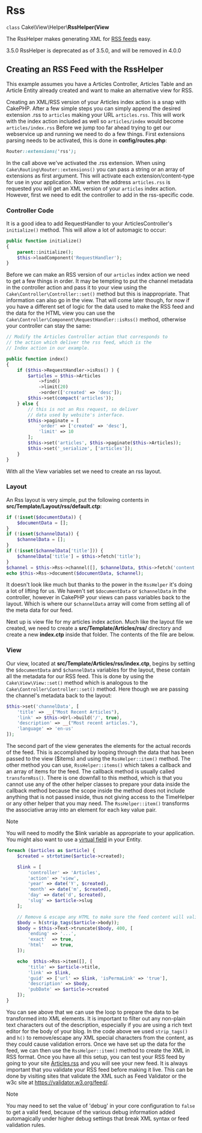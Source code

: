 # Rss

`class` Cake\\View\\Helper\\**RssHelper(View**

The RssHelper makes generating XML for [RSS feeds](https://en.wikipedia.org/wiki/RSS) easy.

<div class="deprecated">

3.5.0
RssHelper is deprecated as of 3.5.0, and will be removed in 4.0.0

</div>

## Creating an RSS Feed with the RssHelper

This example assumes you have a Articles Controller, Articles Table and an
Article Entity already created and want to make an alternative view for RSS.

Creating an XML/RSS version of your Articles index action is a snap with CakePHP.
After a few simple steps you can simply append the desired extension .rss to
`articles` making your URL `articles.rss`. This will work with the index
action included as well so `articles/index` would become `articles/index.rss`
Before we jump too far ahead trying to get our webservice up and running we need
to do a few things. First extensions parsing needs to be activated, this is done in
**config/routes.php**:

``` css
Router::extensions('rss');
```

In the call above we've activated the .rss extension. When using
`Cake\Routing\Router::extensions()` you can pass a string or an
array of extensions as first argument. This will activate each
extension/content-type for use in your application. Now when the address
`articles.rss` is requested you will get an XML version of
your `articles` index action. However, first we need to edit the controller to
add in the rss-specific code.

### Controller Code

It is a good idea to add RequestHandler to your ArticlesController's
`initialize()` method. This will allow a lot of automagic to occur:

``` php
public function initialize()
{
    parent::initialize();
    $this->loadComponent('RequestHandler');
}
```

Before we can make an RSS version of our `articles` index action we need to get a few
things in order. It may be tempting to put the channel metadata in the
controller action and pass it to your view using the
`Cake\Controller\Controller::set()` method but this is
inappropriate. That information can also go in the view. That will come later
though, for now if you have a different set of logic for the data used to make
the RSS feed and the data for the HTML view you can use the
`Cake\Controller\Component\RequestHandler::isRss()` method,
otherwise your controller can stay the same:

``` php
// Modify the Articles Controller action that corresponds to
// the action which deliver the rss feed, which is the
// Index action in our example.

public function index()
{
    if ($this->RequestHandler->isRss() ) {
        $articles = $this->Articles
            ->find()
            ->limit(20)
            ->order(['created' => 'desc']);
        $this->set(compact('articles'));
    } else {
        // this is not an Rss request, so deliver
        // data used by website's interface.
        $this->paginate = [
            'order' => ['created' => 'desc'],
            'limit' => 10
        ];
        $this->set('articles', $this->paginate($this->Articles));
        $this->set('_serialize', ['articles']);
    }
}
```

With all the View variables set we need to create an rss layout.

### Layout

An Rss layout is very simple, put the following contents in
**src/Template/Layout/rss/default.ctp**:

``` php
if (!isset($documentData)) {
    $documentData = [];
}
if (!isset($channelData)) {
    $channelData = [];
}
if (!isset($channelData['title'])) {
    $channelData['title'] = $this->fetch('title');
}
$channel = $this->Rss->channel([], $channelData, $this->fetch('content'));
echo $this->Rss->document($documentData, $channel);
```

It doesn't look like much but thanks to the power in the `RssHelper`
it's doing a lot of lifting for us. We haven't set `$documentData` or
`$channelData` in the controller, however in CakePHP your views
can pass variables back to the layout. Which is where our `$channelData`
array will come from setting all of the meta data for our feed.

Next up is view file for my articles index action. Much like the layout file
we created, we need to create a **src/Template/Articles/rss/** directory and
create a new **index.ctp** inside that folder. The contents of the file
are below.

### View

Our view, located at **src/Template/Articles/rss/index.ctp**, begins by setting the
`$documentData` and `$channelData` variables for the layout, these contain
all the metadata for our RSS feed. This is done by using the
`Cake\View\View::set()` method which is analogous to the
`Cake\Controller\Controller::set()` method. Here though we are
passing the channel's metadata back to the layout:

``` php
$this->set('channelData', [
    'title' => __("Most Recent Articles"),
    'link' => $this->Url->build('/', true),
    'description' => __("Most recent articles."),
    'language' => 'en-us'
]);
```

The second part of the view generates the elements for the actual records of
the feed. This is accomplished by looping through the data that has been passed
to the view (\$items) and using the `RssHelper::item()` method. The
other method you can use, `RssHelper::items()` which takes a callback
and an array of items for the feed. The callback method is usually called
`transformRss()`. There is one downfall to this method, which is that you
cannot use any of the other helper classes to prepare your data inside the
callback method because the scope inside the method does not include anything
that is not passed inside, thus not giving access to the TimeHelper or any
other helper that you may need. The `RssHelper::item()` transforms
the associative array into an element for each key value pair.

> [!NOTE]
> You will need to modify the \$link variable as appropriate to
> your application. You might also want to use a
> [virtual field](#entities-virtual-fields) in your Entity.

``` php
foreach ($articles as $article) {
    $created = strtotime($article->created);

    $link = [
        'controller' => 'Articles',
        'action' => 'view',
        'year' => date('Y', $created),
        'month' => date('m', $created),
        'day' => date('d', $created),
        'slug' => $article->slug
    ];

    // Remove & escape any HTML to make sure the feed content will validate.
    $body = h(strip_tags($article->body));
    $body = $this->Text->truncate($body, 400, [
        'ending' => '...',
        'exact'  => true,
        'html'   => true,
    ]);

    echo  $this->Rss->item([], [
        'title' => $article->title,
        'link' => $link,
        'guid' => ['url' => $link, 'isPermaLink' => 'true'],
        'description' => $body,
        'pubDate' => $article->created
    ]);
}
```

You can see above that we can use the loop to prepare the data to be transformed
into XML elements. It is important to filter out any non-plain text characters
out of the description, especially if you are using a rich text editor for the
body of your blog. In the code above we used `strip_tags()` and
`h()` to remove/escape any XML special characters from the content,
as they could cause validation errors. Once we have set up the data for the
feed, we can then use the `RssHelper::item()` method to create the XML
in RSS format. Once you have all this setup, you can test your RSS feed by going
to your site [Articles.rss](articles.rss.md) and you will see your new feed. It is always
important that you validate your RSS feed before making it live. This can be
done by visiting sites that validate the XML such as Feed Validator or the w3c
site at <https://validator.w3.org/feed/>.

> [!NOTE]
> You may need to set the value of 'debug' in your core configuration
> to `false` to get a valid feed, because of the various debug
> information added automagically under higher debug settings that
> break XML syntax or feed validation rules.
